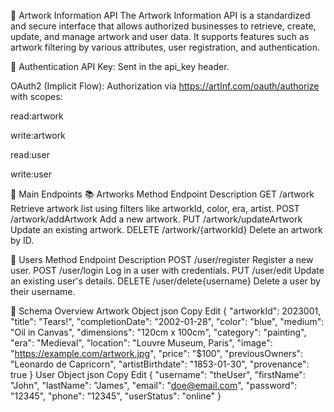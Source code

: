 🎨 Artwork Information API
The Artwork Information API is a standardized and secure interface that allows authorized businesses to retrieve, create, update, and manage artwork and user data. It supports features such as artwork filtering by various attributes, user registration, and authentication.

🔐 Authentication
API Key: Sent in the api_key header.

OAuth2 (Implicit Flow): Authorization via https://artInf.com/oauth/authorize with scopes:

read:artwork

write:artwork

read:user

write:user

🔧 Main Endpoints
📚 Artworks
Method	Endpoint	Description
GET	/artwork	Retrieve artwork list using filters like artworkId, color, era, artist.
POST	/artwork/addArtwork	Add a new artwork.
PUT	/artwork/updateArtwork	Update an existing artwork.
DELETE	/artwork/{artworkId}	Delete an artwork by ID.

👤 Users
Method	Endpoint	Description
POST	/user/register	Register a new user.
POST	/user/login	Log in a user with credentials.
PUT	/user/edit	Update an existing user's details.
DELETE	/user/delete{username}	Delete a user by their username.

🧾 Schema Overview
Artwork Object
json
Copy
Edit
{
  "artworkId": 2023001,
  "title": "Tears!",
  "completionDate": "2002-01-28",
  "color": "blue",
  "medium": "Oil in Canvas",
  "dimensions": "120cm x 100cm",
  "category": "painting",
  "era": "Medieval",
  "location": "Louvre Museum, Paris",
  "image": "https://example.com/artwork.jpg",
  "price": "$100",
  "previousOwners": "Leonardo de Capricorn",
  "artistBirthdate": "1853-01-30",
  "provenance": true
}
User Object
json
Copy
Edit
{
  "username": "theUser",
  "firstName": "John",
  "lastName": "James",
  "email": "doe@email.com",
  "password": "12345",
  "phone": "12345",
  "userStatus": "online"
}
